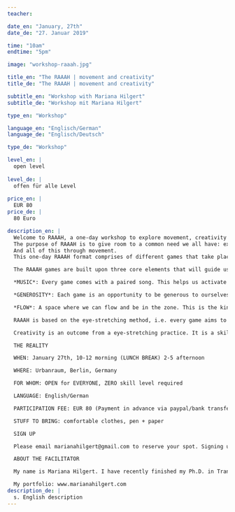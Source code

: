 ```yaml
---
teacher:

date_en: "January, 27th"
date_de: "27. Januar 2019"

time: "10am"
endtime: "5pm"

image: "workshop-raaah.jpg"

title_en: "The RAAAH | movement and creativity"
title_de: "The RAAAH | movement and creativity"

subtitle_en: "Workshop with Mariana Hilgert"
subtitle_de: "Workshop mit Mariana Hilgert"

type_en: "Workshop"

language_en: "Englisch/German"
language_de: "Englisch/Deutsch"

type_de: "Workshop"

level_en: |
  open level  
  
level_de: |
  offen für alle Level  
  
price_en: |
  EUR 80  
price_de: |
  80 Euro

description_en: |
  Welcome to RAAAH, a one-day workshop to explore movement, creativity and fun.    
  The purpose of RAAAH is to give room to a common need we all have: expressing and getting in touch with our creativity and the non-defined, non-logical and playful parts of ourselves. 
  And all of this through movement.  
  This one-day RAAAH format comprises of different games that take place with and within our own bodies. Each game is like a colorful piece of a funky Lego construction kit. These games aim is to help us find our way back into our own inner playground and therefore into our ability of laughing, of feeling joy, without judgement, of playing with others, of feeling alive in our bodies.   

  The RAAAH games are built upon three core elements that will guide us throughout the whole workshop:   

  *MUSIC*: Every game comes with a paired song. This helps us activate our imagination and allows us to dive deeper into the experience.   

  *GENEROSITY*: Each game is an opportunity to be generous to ourselves. This means you can take a break anytime, that there is no right or wrong, that you can embrace your weaknesses and insecurities in a judgement-free zone.   

  *FLOW*: A space where we can flow and be in the zone. This is the kind of space RAAAH wills to create and hold for its participants. The RAAAH games guide us into an experience of the present moment, resetting our listening skills, our concentration range and our headspace.   

  RAAAH is based on the eye-stretching method, i.e. every game aims to expand our capacity of seeing things beyond their usual meanings. 

  Creativity is an outcome from a eye-stretching practice. It is a skill we can learn. RAAAH is the room for this learning process. RAAAH is an activator for a creative life. 

  THE REALITY  

  WHEN: January 27th, 10-12 morning (LUNCH BREAK) 2-5 afternoon  

  WHERE: Urbanraum, Berlin, Germany  

  FOR WHOM: OPEN for EVERYONE, ZERO skill level required  

  LANGUAGE: English/German  

  PARTICIPATION FEE: EUR 80 (Payment in advance via paypal/bank transfer)   

  STUFF TO BRING: comfortable clothes, pen + paper   

  SIGN UP  

  Please email marianahilgert@gmail.com to reserve your spot. Signing up in advance is required.   

  ABOUT THE FACILITATOR  

  My name is Mariana Hilgert. I have recently finished my Ph.D. in Translation (UFSC, Brazil/ FU Berlin) with a focus on Dance and Performance. I am passionate about teaching, and creating a space of trust is essential for me and my classes. Hip hop, contemporary dance, gaga, traditional African dance, street performance are some of the embodied tools I address in my work. Currently exploring movement training with Joseph Bartz. 

  My portfolio: www.marianahilgert.com
description_de: |
  s. English description
---
```





